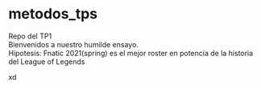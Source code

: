 # metodos_tps
Repo del TP1
<br>
Bienvenidos a nuestro humilde ensayo.
<br>
Hipotesis: Fnatic 2021(spring) es el mejor roster en potencia  de la historia del League of Legends


xd
